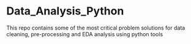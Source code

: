 # Data_Analysis_Python
This repo contains some of the most critical problem solutions for data cleaning, pre-processing and EDA analysis using python tools
